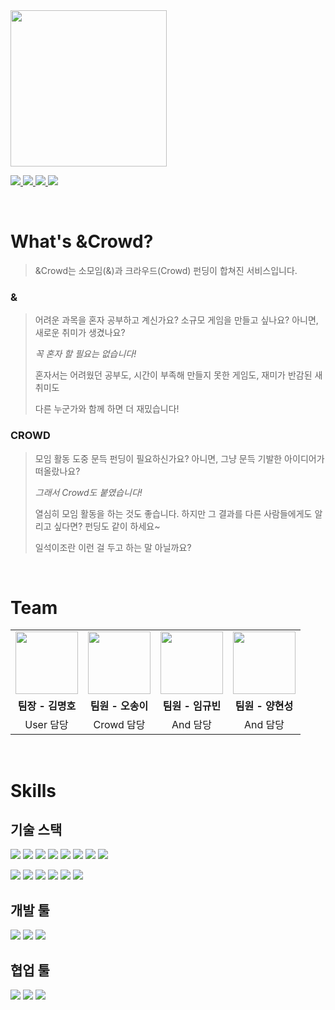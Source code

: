 <!-- Header: Capsule Render -->
<img src="https://capsule-render.vercel.app/api?type=waving&color=gradient&customColorList=3&height=300&section=header&text=AndCrowd&animation=fadeIn&fontSize=72&desc=you%20And%20me%20make%20a%20Crowd&descAlign=50" height=250/>

<!-- Contacts: Shields.io -->
<p>
  <a href="http://www.andcrowd.site">
    <img src="https://img.shields.io/badge/%26Crowd-03C75A?style=for-the-badge&logo=naver&logoColor=white" />
  </a>
  <a href="https://github.com/kmaengggong/AndCrowd-Frontend/">
    <img src="https://img.shields.io/badge/Frontend-181717?style=for-the-badge&logo=github&logoColor=white" />
  </a>
  <a href="https://github.com/kmaengggong/AndCrowd-Backend/">
    <img src="https://img.shields.io/badge/Backend-181717?style=for-the-badge&logo=github&logoColor=white" />
  </a>
  <a href="https://kmaengggong.notion.site/Crowd-ba5011d9802e4dd4ae6755f25b5e1448?pvs=4">
    <img src="https://img.shields.io/badge/Notion-000000?style=for-the-badge&logo=notion&logoColor=white" />
  </a>
</p><br/>

<!-- Introduction -->
# What's &Crowd?
> &Crowd는 소모임(&)과 크라우드(Crowd) 펀딩이 합쳐진 서비스입니다.
> 
### &
> 어려운 과목을 혼자 공부하고 계신가요? 소규모 게임을 만들고 싶나요? 아니면, 새로운 취미가 생겼나요?
>
> <em>꼭 혼자 할 필요는 없습니다!</em>
>
> 혼자서는 어려웠던 공부도, 시간이 부족해 만들지 못한 게임도, 재미가 반감된 새 취미도
> 
> 다른 누군가와 함께 하면 더 재밌습니다!
> 
### CROWD
> 모임 활동 도중 문득 펀딩이 필요하신가요? 아니면, 그냥 문득 기발한 아이디어가 떠올랐나요?
>
> <em>그래서 Crowd도 붙였습니다!</em>
>
> 열심히 모임 활동을 하는 것도 좋습니다. 하지만 그 결과를 다른 사람들에게도 알리고 싶다면? 펀딩도 같이 하세요~
> 
> 일석이조란 이런 걸 두고 하는 말 아닐까요?
>
<br/>

<!-- Teammates -->
# Team
<table>
  <tbody>
    <tr>
      <td><a href="https://github.com/kmaengggong"><img src="https://avatars.githubusercontent.com/u/48409954?v=4" width="100px" alt=""/><br/></a></td>
      <td><a href="https://github.com/songyoh"><img src="https://avatars.githubusercontent.com/u/129033321?v=4" width="100px" alt=""/><br/></a></td>
      <td><a href="https://github.com/gyubee"><img src="https://avatars.githubusercontent.com/u/126438093?v=4" width="100px" alt=""/><br/></a></td>
      <td><a href="https://github.com/Void-OvO"><img src="https://avatars.githubusercontent.com/u/125037243?v=4" width="100px" alt=""/><br/></a></td>
    </tr>
    <tr align="center">
      <td><b>팀장 - 김명호</b></td>
      <td><b>팀원 - 오송이</b></td>
      <td><b>팀원 - 임규빈</b></td>
      <td><b>팀원 - 양현성</b></td>
    </tr>
    <tr align="center">
      <td>User 담당</td>
      <td>Crowd 담당</td>
      <td>And 담당</td>
      <td>And 담당</td>
    </tr>
  </tbody>
</table>
<br/>

<!-- Skills: Devicon -->
# Skills
## 기술 스택
<p>
  <img src="https://img.shields.io/badge/Spring-6DB33F?style=for-the-badge&logo=spring&logoColor=white" />
  <img src="https://img.shields.io/badge/SpringBoot-6DB33F?style=for-the-badge&logo=springboot&logoColor=white" />
  <img src="https://img.shields.io/badge/SpringSecurity-6DB33F?style=for-the-badge&logo=springsecurity&logoColor=white" />
  <img src="https://img.shields.io/badge/MySQL-4479A1?style=for-the-badge&logo=mysql&logoColor=white" />
  <img src="https://img.shields.io/badge/NaverCloudPlatform-03C75A?style=for-the-badge&logo=naver&logoColor=white" />
  <img src="https://img.shields.io/badge/JPA-FFFFFF?style=for-the-badge" />
  <img src="https://img.shields.io/badge/MyBatis-FFFFFF?style=for-the-badge" />
  <img src="https://img.shields.io/badge/JWT-FFFFFF?style=for-the-badge" />
</p>
<p>
  <img src="https://img.shields.io/badge/React-61DAFB?style=for-the-badge&logo=react&logoColor=white" />
  <img src="https://img.shields.io/badge/Node.js-339933?style=for-the-badge&logo=nodedotjs&logoColor=white" />
  <img src="https://img.shields.io/badge/HTML5-E34F26?style=for-the-badge&logo=html5&logoColor=white" />
  <img src="https://img.shields.io/badge/CSS3-1572B6?style=for-the-badge&logo=css3&logoColor=white" />
  <img src="https://img.shields.io/badge/JavaScript-F7DF1E?style=for-the-badge&logo=javascript&logoColor=white" />
  <img src="https://img.shields.io/badge/MaterialUI-007FFF?style=for-the-badge&logo=mui&logoColor=white" />
</p>

## 개발 툴
<p>
  <img src="https://img.shields.io/badge/IntelliJ-000000?style=for-the-badge&logo=intellijidea&logoColor=white" />
  <img src="https://img.shields.io/badge/VSCode-007ACC?style=for-the-badge&logo=visualstudiocode&logoColor=white" />
  <img src="https://img.shields.io/badge/Postman-FF6C37?style=for-the-badge&logo=visualstudiocode&logoColor=postman" />
</p>

## 협업 툴
<p>
  <img src="https://img.shields.io/badge/Github-181717?style=for-the-badge&logo=github&logoColor=white" />
  <img src="https://img.shields.io/badge/Slack-4A154B?style=for-the-badge&logo=slack&logoColor=white" />
  <img src="https://img.shields.io/badge/Jira-0052CC?style=for-the-badge&logo=jira&logoColor=white" />
</p>
